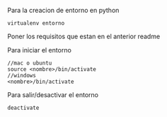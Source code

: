 Para la creacion de entorno en python
```
virtualenv entorno
```
Poner los requisitos que estan en el anterior readme

Para iniciar el entorno
```
//mac o ubuntu
source <nombre>/bin/activate
//windows
<nombre>/bin/activate
```
Para salir/desactivar el entorno
```
deactivate
```